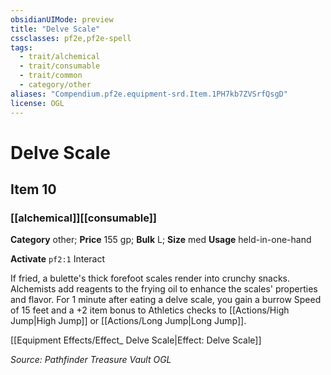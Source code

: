 ```yaml
---
obsidianUIMode: preview
title: "Delve Scale"
cssclasses: pf2e,pf2e-spell
tags:
  - trait/alchemical
  - trait/consumable
  - trait/common
  - category/other
aliases: "Compendium.pf2e.equipment-srd.Item.1PH7kb7ZVSrfQsgD"
license: OGL
---
```

# Delve Scale
## Item 10
### [[alchemical]][[consumable]]

**Category** other; 
**Price** 155 gp; 
**Bulk** L; **Size** med
**Usage** held-in-one-hand

**Activate** `pf2:1` Interact

If fried, a bulette's thick forefoot scales render into crunchy snacks. Alchemists add reagents to the frying oil to enhance the scales' properties and flavor. For 1 minute after eating a delve scale, you gain a burrow Speed of 15 feet and a +2 item bonus to Athletics checks to [[Actions/High Jump|High Jump]] or [[Actions/Long Jump|Long Jump]].

[[Equipment Effects/Effect_ Delve Scale|Effect: Delve Scale]]

*Source: Pathfinder Treasure Vault*
*OGL*